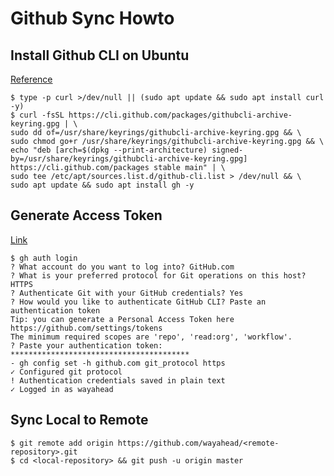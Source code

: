 # Github Sync Howto

## Install Github CLI on Ubuntu

[Reference](https://github.com/cli/cli/blob/trunk/docs/install_linux.md)

```
$ type -p curl >/dev/null || (sudo apt update && sudo apt install curl -y)
$ curl -fsSL https://cli.github.com/packages/githubcli-archive-keyring.gpg | \
sudo dd of=/usr/share/keyrings/githubcli-archive-keyring.gpg && \
sudo chmod go+r /usr/share/keyrings/githubcli-archive-keyring.gpg && \
echo "deb [arch=$(dpkg --print-architecture) signed-by=/usr/share/keyrings/githubcli-archive-keyring.gpg] https://cli.github.com/packages stable main" | \
sudo tee /etc/apt/sources.list.d/github-cli.list > /dev/null && \
sudo apt update && sudo apt install gh -y
```

## Generate Access Token

[Link](https://github.com/settings/tokens)

```
$ gh auth login
? What account do you want to log into? GitHub.com
? What is your preferred protocol for Git operations on this host? HTTPS
? Authenticate Git with your GitHub credentials? Yes
? How would you like to authenticate GitHub CLI? Paste an authentication token
Tip: you can generate a Personal Access Token here https://github.com/settings/tokens
The minimum required scopes are 'repo', 'read:org', 'workflow'.
? Paste your authentication token: ****************************************
- gh config set -h github.com git_protocol https
✓ Configured git protocol
! Authentication credentials saved in plain text
✓ Logged in as wayahead
```

## Sync Local to Remote

```
$ git remote add origin https://github.com/wayahead/<remote-repository>.git
$ cd <local-repository> && git push -u origin master
```
